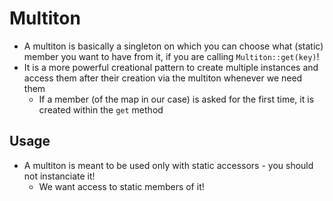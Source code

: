 # Multiton
+ A multiton is basically a singleton on which you can choose what (static) member you want to have from it, if you are calling `Multiton::get(key)`!
+ It is a more powerful creational pattern to create multiple instances and access them after their creation via the multiton whenever we need them
    - If a member (of the map in our case) is asked for the first time, it is created within the `get` method

## Usage
+ A multiton is meant to be used only with static accessors - you should not instanciate it!
    - We want access to static members of it!
